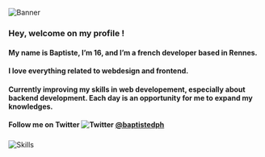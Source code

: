 ![Banner](https://i.ibb.co/LhsG1mX/banniere.jpg)
### Hey, welcome on my profile !
#### My name is Baptiste, I’m 16, and I’m a french developer based in Rennes.
#### I love everything related to webdesign and frontend. 

#### Currently improving my skills in web developement, especially about backend development. Each day is an opportunity for me to expand my knowledges.
#### Follow me on Twitter ![Twitter](https://i.ibb.co/0rC8ZDW/twitter.png) [@baptistedph](https://twitter.com/baptistedph)
###
![Skills](https://i.ibb.co/tJZBVcN/skills.jpg)
